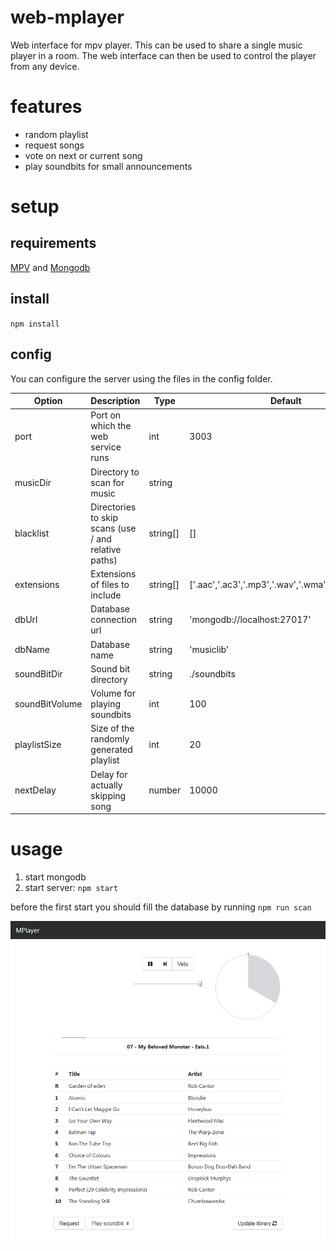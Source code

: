 # web-mplayer
Web interface for mpv player. This can be used to share a single music player in a room. 
The web interface can then be used to control the player from any device.

# features
- random playlist
- request songs
- vote on next or current song
- play soundbits for small announcements

# setup

## requirements
[MPV](https://mpv.io/) and [Mongodb](https://www.mongodb.com/)

## install
`npm install`

## config
You can configure the server using the files in the config folder.

Option        |Description                            |Type    |Default
--------------|---------------------------------------|--------|-------
port          |Port on which the web service runs     |int     |3003
musicDir      |Directory to scan for music            |string  |
blacklist     |Directories to skip scans (use / and relative paths)|string[]|[]
extensions    |Extensions of files to include         |string[]|['.aac','.ac3','.mp3','.wav','.wma','.m4a','.flac']
dbUrl         |Database connection url                |string  |'mongodb://localhost:27017'
dbName        |Database name                          |string  |'musiclib'
soundBitDir   |Sound bit directory                    |string  |./soundbits
soundBitVolume|Volume for playing soundbits           |int     |100     
playlistSize  |Size of the randomly generated playlist|int     |20      
nextDelay     |Delay for actually skipping song       |number  |10000   

# usage

1. start mongodb
2. start server: `npm start`

before the first start you should fill the database by running `npm run scan`

![screenshot](screenshot.png?raw=true)
